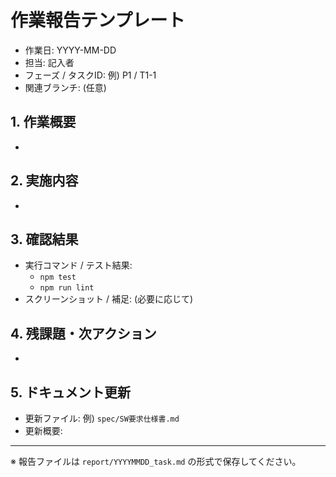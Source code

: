 # 作業報告テンプレート

- 作業日: YYYY-MM-DD
- 担当: 記入者
- フェーズ / タスクID: 例) P1 / T1-1
- 関連ブランチ: (任意)

## 1. 作業概要
- 

## 2. 実施内容
- 

## 3. 確認結果
- 実行コマンド / テスト結果:
  - `npm test`
  - `npm run lint`
- スクリーンショット / 補足: (必要に応じて)

## 4. 残課題・次アクション
- 

## 5. ドキュメント更新
- 更新ファイル: 例) `spec/SW要求仕様書.md`
- 更新概要:

---

※ 報告ファイルは `report/YYYYMMDD_task.md` の形式で保存してください。
